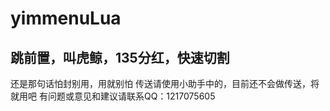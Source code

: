 # yimmenuLua
跳前置，叫虎鲸，135分红，快速切割
---------------------
还是那句话怕封别用，用就别怕
传送请使用小助手中的，目前还不会做传送，将就用吧
有问题或意见和建议请联系QQ：1217075605